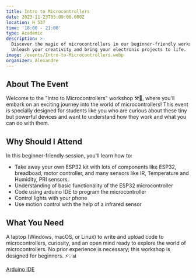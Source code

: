 ```yaml
---
title: Intro to Microcontrollers
date: 2023-11-23T05:00:00.000Z
location: H 537
time: '18:00 - 21:00'
type: Academic
description: >-
  Discover the magic of microcontrollers in our beginner-friendly workshop!
  Unleash your creativity and bring your electronic projects to life.
image: /events/Intro-to-Microcontrollers.webp
organizer: Alexandre
---
```


## About The Event

Welcome to the "Intro to Microcontrollers" workshop ⚒🤖, where you'll embark on an exciting journey into the world of microcontrollers! This event is specially designed for students like you who are curious about these tiny but powerful devices and want to understand how they work and what you can do with them.

## Why Should I Attend

In this beginner-friendly session, you'll learn how to:

* Take away your own ESP32 kit with lots of components like ESP32, breadboad, motor controller, and many sensors like IR, Temperature and Humidity, PRI sensors.
* Understanding of basic functionality of the ESP32 microcontroller
* Code using arduino IDE to program the microcontroller
* Control lights with your phone
* Use motion control with the help of a infrared sensor

## What You Need

A laptop (Windows, macOS, or Linux) to write and upload code to microcontrollers, curiosity, and an open mind ready to explore the world of microcontrollers. No prior experience is necessary; this workshop is designed for beginners. ⚡💡📊

[Arduino IDE](https://www.zeffy.com/en-CA/ticketing/0099459e-7500-43ec-aac4-bec7a40480b6)
